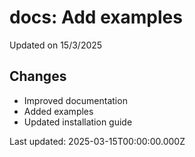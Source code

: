 # docs: Add examples

Updated on 15/3/2025

## Changes
- Improved documentation
- Added examples
- Updated installation guide

Last updated: 2025-03-15T00:00:00.000Z
